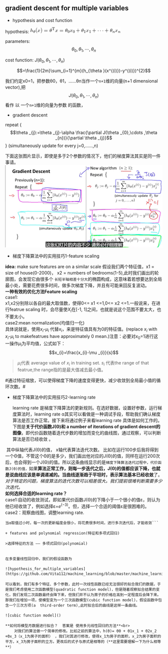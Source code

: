 ## gradient descent for multiple variables
+ hypothesis and cost function

hypothesis: 
![hypothesis_for_multiple_variables](https://github.com/Vita112/machine_learning/blob/master/machine_learning%20from%20stanford%20by%20Andrew%20Ng/img/hypothesis_for_multiple_variables.gif)

parameters: $$\theta _{0},\theta _{1},\cdots ,\theta _{n}$$

cost function: $J(\theta _{0},\theta _{1},\cdots ,\theta _{n})$

$$=\frac{1}{2m}\sum_{i=1}^{m}(h_{\theta }(x^{(i)})-y^{(i)})^{2}$$


我们约定x0=1，把参数θ0，θ1，……θn当作一个`n+1`维的向量(n+1 dimensional vector),把$$J(\theta _{0},\theta _{1},\cdots ,\theta _{n})$$看作 以
一个`n+1`维的向量为参数 的函数，

+ gradient descent

repeat {
    $$\theta _{j}:=\theta _{j}-\alpha \frac{\partial J(\theta _{0},\cdots ,\theta _{n})}{\partial \theta _{j}}$$
    }              (simultaneously update for every j=0,……,n)

下面这张图片显示，即使是多于2个参数的情况下，他们的梯度算法其实是同一件事请。
![gradient_descent_for_multivariables](https://github.com/Vita112/machine_learning/blob/master/machine_learning%20from%20stanford%20by%20Andrew%20Ng/img/gradient_descent_for_multivariables.png)
+ 梯度下降算法中的实用技巧1-feature scaling

**idea:** make sure features are on a similar scale
假设我们两个特征值，x1 = size of house(0-2000)， x2 = numbers of bedrooms(1-5),此时我们画出的轮廓图，会发现它由很多个 `长短半轴相差十分大`的椭圆构成，这意味着若想要达到全局最小处，需要花费很多时间，做多次梯度下降，并且有可能来回反复波动。<br>
**一种有效的优化方法Feature scaling**<br>
case1:<br>
x1,x2分别除以各自的最大取值数，使得0<= x1 <=1,0<= x2 <=1.一般说来，在进行featrue scaling 时，会尽量使$X_i$在\[-1, 1]之间，也就是说这个范围不要太大，也不要太小。<br>
case2:mean normalization(均值归一化)<br>
具体说就是，使用$x_i$-$μ_i$ 代替$x_i$，来是特征值具有为0的特征值。(replace $x_i$ with $x_i$-$μ_i$ to makefeatrues have approximately 0 mean.)注意：必要对$x_0$=1进行这一操作$μ_i$为平均值，公式如下：
$$x_{i}=\frac{x_{i}-\mu _{i}}{s}$$
> $μ_i$代表 average value of $x_i$ in training set. $s_i$ 代表the range of that featrue,the range指的是最大值减去最小值。

#通过特征缩放，可以使得梯度下降的速度变得更快，减少收敛到全局最小值的循环次数。#
+ 梯度下降算法中的实用技巧2-learning rate

  learning rate 是梯度下降算法的更新规则。在选好数据，设置好参数，运行梯度算法时，learning rate α其实可以看做是一种调试手段，帮助我们确认梯度算法是否工作正常。接下来将通过例子来看learning rate 具体是如何工作的。<br>
 下图是**关于代价函数J(Θ)和 a number of iterations of gradient descent的图像**，即代价函数随着迭代步数的增加而变化的曲线图，通过观察，可以判断算法是否已经收敛 。
 
 ![]()
 其中纵轴代表J(Θ)的值， x轴代表算法迭代次数。 比如在运行100步后我将得到一个Θ值，不管这个Θ的是多少，我们画出他对应的J(Θ)的值，同样在运行200次后，也会得到一个J(Θ)的值。所以这条曲线显示的是`梯度下降算法迭代过程中，代价函数J(Θ)的值，`如果**算法正常工作，则每一步迭代之后，J(Θ)的值都应该下降，也就是说曲线应该是单调递减的。**当曲线逐渐趋于平坦时，表示算法基本已经**收敛**了。
*对于特定的问题，梯度算法的迭代次数可以相差很大。我们提前很难判断需要多少次迭代。*<br>
**如何选择合适的learning rate？**<br>
case1:自动的收敛测试，即如果代价函数J(Θ)的下降小于一个很小的值ε，则认为他已经收敛了，例如选择ε=$e^(-3)$。但，选择一个合适的阈值ε是很困难的。<br>
case2：观察曲线图，调整learning rate.
```当α取值很大时，曲线图很有可能成单调上升趋势。随着迭代次数的增加，代价越来越大；
当α取值过小时，每一次的更新幅度会很小，将花费很多时间，进行多次迭代后，才能收敛```

+ features and polynomial regression(特征和多项式回归)

>选择特征的方法 —— 多项式回归(polynomial)


在多变量线性回归中，我们的假设函数为

![hypothesis_for_multiple_variables](https://github.com/Vita112/machine_learning/blob/master/machine_learning%20from%20stanford%20by%20Andrew%20Ng/img/hypothesis_for_multiple_variables.gif)

可以看到，我们有多个特征、多个参数，此时一次线性函数已经无法很好的拟合我们的数据，于是我们考虑使用二次函数模型(quadratic function model)，但是随着观察拟合结果的变化，我们发现二次函数最终会降下来，但我们并不认为房子的价格在高到一定程度后会降下来。那我们在增加一项，使模型变为一个三次函数模型(cubic function model)，假设函数中包含一个三次方项(a  third-order term),此时拟合后的曲线是这样一条曲线。

![cubic function model]()

**如何将模型月数据进行拟合？  答案是 使用多元线性回归的方法**<br>
    对我们的算法做一个简单的修改。比如之前的算法中，h(Θ)= Θ0 + Θ1x_1 + Θ2x_2 +Θx_3（x_1为房子的面积） ，我们对其进行修改，使得x_1为房子的面积，x_2为房子面积的平方，x_3为房子面积的立方。更改后的式子与原式是相等的（**这里需要理解一下为什么相等**）
